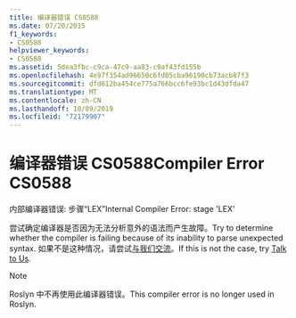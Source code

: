 ```yaml
---
title: 编译器错误 CS0588
ms.date: 07/20/2015
f1_keywords:
- CS0588
helpviewer_keywords:
- CS0588
ms.assetid: 5dea3fbc-c9ca-47c9-aa83-c9af43fd155b
ms.openlocfilehash: 4e97f354ad96650c6fd05cba96190cb73acb87f3
ms.sourcegitcommit: dfd612ba454ce775a766bcc6fe93bc1d43dfda47
ms.translationtype: MT
ms.contentlocale: zh-CN
ms.lasthandoff: 10/09/2019
ms.locfileid: "72179907"
---
```

# <a name="compiler-error-cs0588"></a><span data-ttu-id="52a03-102">编译器错误 CS0588</span><span class="sxs-lookup"><span data-stu-id="52a03-102">Compiler Error CS0588</span></span>

<span data-ttu-id="52a03-103">内部编译器错误: 步骤“LEX”</span><span class="sxs-lookup"><span data-stu-id="52a03-103">Internal Compiler Error: stage 'LEX'</span></span>

 <span data-ttu-id="52a03-104">尝试确定编译器是否因为无法分析意外的语法而产生故障。</span><span class="sxs-lookup"><span data-stu-id="52a03-104">Try to determine whether the compiler is failing because of its inability to parse unexpected syntax.</span></span> <span data-ttu-id="52a03-105">如果不是这种情况，请尝试[与我们交流](/visualstudio/ide/talk-to-us)。</span><span class="sxs-lookup"><span data-stu-id="52a03-105">If this is not the case, try [Talk to Us](/visualstudio/ide/talk-to-us).</span></span>
 
> [!NOTE]
> <span data-ttu-id="52a03-106">Roslyn 中不再使用此编译器错误。</span><span class="sxs-lookup"><span data-stu-id="52a03-106">This compiler error is no longer used in Roslyn.</span></span> 
